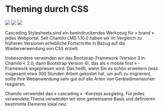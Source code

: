 
# Theming durch CSS

![](../../.gitbook/assets/images16%20%288%29.png) ![](../../.gitbook/assets/images18%20%288%29.png) ![](../../.gitbook/assets/images17%20%288%29.png)

Cascading Stylesheets sind ein beeindruckendes Werkzeug für « brand » jedes Webportal. Seit Chamilo LMS 1.10.0 haben wir im Vergleich zu früheren Versionen erhebliche Fortschritte in Bezug auf die Wiederverwendung von CSS erzielt.

Insbesondere verwenden wir das Bootstrap-Framework \(Version 3 in Chamilo < 2.0, dann Bootstrap Version 4\), das als « mobile first » -Framework angepriesen wird. Das heißt, wenn Sie es schön erweitern \(was insgesamt etwa 300 Stunden Arbeit gekostet hat, um auf\ zu migrieren), sollte Ihre Webanwendung sehr gut auf alle Arten von Gerätedimensionen reagieren.

Chamilo verwendet das « cascading » -Konzept ausgiebig. Für jedes verwendete Thema verwenden wir eine gemeinsame Basis und definieren bestimmte Elemente lokal neu.